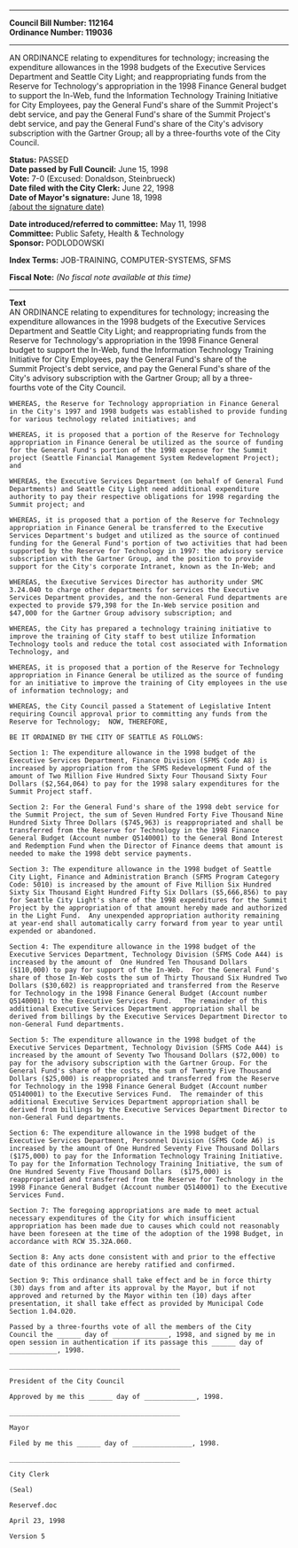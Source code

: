 * * * * *  
  
**Council Bill Number: [](#h0)[](#h2)112164**   
**Ordinance Number: 119036**  
  
* * * * *  
  
AN ORDINANCE relating to expenditures for technology; increasing the expenditure allowances in the 1998 budgets of the Executive Services Department and Seattle City Light; and reappropriating funds from the Reserve for Technology's appropriation in the 1998 Finance General budget to support the In-Web, fund the Information Technology Training Initiative for City Employees, pay the General Fund's share of the Summit Project's debt service, and pay the General Fund's share of the Summit Project's debt service, and pay the General Fund's share of the City's advisory subscription with the Gartner Group; all by a three-fourths vote of the City Council.  
  
**Status:** PASSED   
**Date passed by Full Council:** June 15, 1998   
**Vote:** 7-0 (Excused: Donaldson, Steinbrueck)   
**Date filed with the City Clerk:** June 22, 1998   
**Date of Mayor's signature:** June 18, 1998   
[(about the signature date)](/~public/approvaldate.htm)   
  
  
**Date introduced/referred to committee:** May 11, 1998   
**Committee:** Public Safety, Health & Technology   
**Sponsor:** PODLODOWSKI   
  
**Index Terms:** JOB-TRAINING, COMPUTER-SYSTEMS, SFMS  
  
**Fiscal Note:** *(No fiscal note available at this time)*  
  
* * * * *  
  
**Text**  
    AN ORDINANCE relating to expenditures for technology; increasing the  
    expenditure allowances in the 1998 budgets of the Executive Services  
    Department and Seattle City Light; and reappropriating funds from the  
    Reserve for Technology's appropriation in the 1998 Finance General  
    budget to support the In-Web, fund the Information Technology Training  
    Initiative for City Employees, pay the General Fund's share of the  
    Summit Project's debt service, and pay the General Fund's share of the  
    City's advisory subscription with the Gartner Group; all by a three-  
    fourths vote of the City Council.  
  
    WHEREAS, the Reserve for Technology appropriation in Finance General  
    in the City's 1997 and 1998 budgets was established to provide funding  
    for various technology related initiatives; and  
  
    WHEREAS, it is proposed that a portion of the Reserve for Technology  
    appropriation in Finance General be utilized as the source of funding  
    for the General Fund's portion of the 1998 expense for the Summit  
    project (Seattle Financial Management System Redevelopment Project);  
    and  
  
    WHEREAS, the Executive Services Department (on behalf of General Fund  
    Departments) and Seattle City Light need additional expenditure  
    authority to pay their respective obligations for 1998 regarding the  
    Summit project; and  
  
    WHEREAS, it is proposed that a portion of the Reserve for Technology  
    appropriation in Finance General be transferred to the Executive  
    Services Department's budget and utilized as the source of continued  
    funding for the General Fund's portion of two activities that had been  
    supported by the Reserve for Technology in 1997: the advisory service  
    subscription with the Gartner Group, and the position to provide  
    support for the City's corporate Intranet, known as the In-Web; and  
  
    WHEREAS, the Executive Services Director has authority under SMC  
    3.24.040 to charge other departments for services the Executive  
    Services Department provides, and the non-General Fund departments are  
    expected to provide $79,398 for the In-Web service position and  
    $47,000 for the Gartner Group advisory subscription; and  
  
    WHEREAS, the City has prepared a technology training initiative to  
    improve the training of City staff to best utilize Information  
    Technology tools and reduce the total cost associated with Information  
    Technology, and  
  
    WHEREAS, it is proposed that a portion of the Reserve for Technology  
    appropriation in Finance General be utilized as the source of funding  
    for an initiative to improve the training of City employees in the use  
    of information technology; and  
  
    WHEREAS, the City Council passed a Statement of Legislative Intent  
    requiring Council approval prior to committing any funds from the  
    Reserve for Technology;  NOW, THEREFORE,  
  
    BE IT ORDAINED BY THE CITY OF SEATTLE AS FOLLOWS:  
  
    Section 1: The expenditure allowance in the 1998 budget of the  
    Executive Services Department, Finance Division (SFMS Code A8) is  
    increased by appropriation from the SFMS Redevelopment Fund of the  
    amount of Two Million Five Hundred Sixty Four Thousand Sixty Four  
    Dollars ($2,564,064) to pay for the 1998 salary expenditures for the  
    Summit Project staff.  
  
    Section 2: For the General Fund's share of the 1998 debt service for  
    the Summit Project, the sum of Seven Hundred Forty Five Thousand Nine  
    Hundred Sixty Three Dollars ($745,963) is reappropriated and shall be  
    transferred from the Reserve for Technology in the 1998 Finance  
    General Budget (Account number Q5140001) to the General Bond Interest  
    and Redemption Fund when the Director of Finance deems that amount is  
    needed to make the 1998 debt service payments.  
  
    Section 3: The expenditure allowance in the 1998 budget of Seattle  
    City Light, Finance and Administration Branch (SFMS Program Category  
    Code: 5010) is increased by the amount of Five Million Six Hundred  
    Sixty Six Thousand Eight Hundred Fifty Six Dollars ($5,666,856) to pay  
    for Seattle City Light's share of the 1998 expenditures for the Summit  
    Project by the appropriation of that amount hereby made and authorized  
    in the Light Fund.  Any unexpended appropriation authority remaining  
    at year-end shall automatically carry forward from year to year until  
    expended or abandoned.  
  
    Section 4: The expenditure allowance in the 1998 budget of the  
    Executive Services Department, Technology Division (SFMS Code A44) is  
    increased by the amount of  One Hundred Ten Thousand Dollars  
    ($110,000) to pay for support of the In-Web.  For the General Fund's  
    share of those In-Web costs the sum of Thirty Thousand Six Hundred Two  
    Dollars ($30,602) is reappropriated and transferred from the Reserve  
    for Technology in the 1998 Finance General Budget (Account number  
    Q5140001) to the Executive Services Fund.   The remainder of this  
    additional Executive Services Department appropriation shall be  
    derived from billings by the Executive Services Department Director to  
    non-General Fund departments.  
  
    Section 5: The expenditure allowance in the 1998 budget of the  
    Executive Services Department, Technology Division (SFMS Code A44) is  
    increased by the amount of Seventy Two Thousand Dollars ($72,000) to  
    pay for the advisory subscription with the Gartner Group. For the  
    General Fund's share of the costs, the sum of Twenty Five Thousand  
    Dollars ($25,000) is reappropriated and transferred from the Reserve  
    for Technology in the 1998 Finance General Budget (Account number  
    Q5140001) to the Executive Services Fund.  The remainder of this  
    additional Executive Services Department appropriation shall be  
    derived from billings by the Executive Services Department Director to  
    non-General Fund departments.  
  
    Section 6: The expenditure allowance in the 1998 budget of the  
    Executive Services Department, Personnel Division (SFMS Code A6) is  
    increased by the amount of One Hundred Seventy Five Thousand Dollars  
    ($175,000) to pay for the Information Technology Training Initiative.  
    To pay for the Information Technology Training Initiative, the sum of  
    One Hundred Seventy Five Thousand Dollars  ($175,000) is  
    reappropriated and transferred from the Reserve for Technology in the  
    1998 Finance General Budget (Account number Q5140001) to the Executive  
    Services Fund.  
  
    Section 7: The foregoing appropriations are made to meet actual  
    necessary expenditures of the City for which insufficient  
    appropriation has been made due to causes which could not reasonably  
    have been foreseen at the time of the adoption of the 1998 Budget, in  
    accordance with RCW 35.32A.060.  
  
    Section 8: Any acts done consistent with and prior to the effective  
    date of this ordinance are hereby ratified and confirmed.  
  
    Section 9: This ordinance shall take effect and be in force thirty  
    (30) days from and after its approval by the Mayor, but if not  
    approved and returned by the Mayor within ten (10) days after  
    presentation, it shall take effect as provided by Municipal Code  
    Section 1.04.020.  
  
    Passed by a three-fourths vote of all the members of the City  
    Council the ______ day of ______________, 1998, and signed by me in  
    open session in authentication if its passage this ______ day of  
    ____________, 1998.  
  
    ___________________________________________  
  
    President of the City Council  
  
    Approved by me this ______ day of _____________, 1998.  
  
    ___________________________________________  
  
    Mayor  
  
    Filed by me this ______ day of _______________, 1998.  
  
    ___________________________________________  
  
    City Clerk  
  
    (Seal)  
  
    Reservef.doc  
  
    April 23, 1998  
  
    Version 5  
